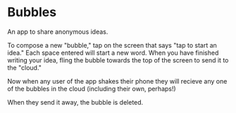 # Bubbles
An app to share anonymous ideas.

To compose a new "bubble," tap on the screen that says "tap to start an idea." Each space entered will start a new word.
When you have finished writing your idea, fling the bubble towards the top of the screen to send it to the "cloud." 

Now when any user of the app shakes their phone they will recieve any one of the bubbles in the cloud
(including their own, perhaps!) 

When they send it away, the bubble is deleted.
